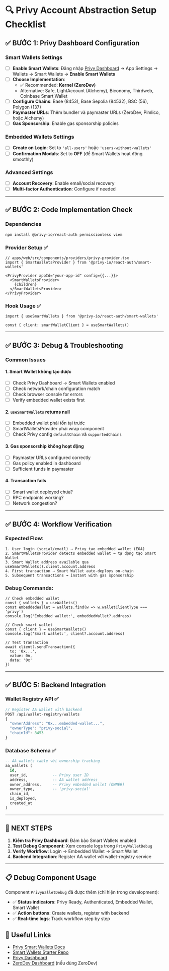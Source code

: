 # 🔍 Privy Account Abstraction Setup Checklist

## ✅ **BƯỚC 1: Privy Dashboard Configuration**

### **Smart Wallets Settings**
- [ ] **Enable Smart Wallets**: Đăng nhập [Privy Dashboard](https://dashboard.privy.io) → App Settings → Wallets → Smart Wallets → **Enable Smart Wallets**
- [ ] **Choose Implementation**: 
  - ✅ Recommended: **Kernel (ZeroDev)**
  - Alternative: Safe, LightAccount (Alchemy), Biconomy, Thirdweb, Coinbase Smart Wallet
- [ ] **Configure Chains**: Base (8453), Base Sepolia (84532), BSC (56), Polygon (137)
- [ ] **Paymaster URLs**: Thêm bundler và paymaster URLs (ZeroDev, Pimlico, hoặc Alchemy)
- [ ] **Gas Sponsorship**: Enable gas sponsorship policies

### **Embedded Wallets Settings**
- [ ] **Create on Login**: Set to `'all-users'` hoặc `'users-without-wallets'`
- [ ] **Confirmation Modals**: Set to **OFF** (để Smart Wallets hoạt động smoothly)

### **Advanced Settings**
- [ ] **Account Recovery**: Enable email/social recovery
- [ ] **Multi-factor Authentication**: Configure if needed

---

## ✅ **BƯỚC 2: Code Implementation Check**

### **Dependencies**
```bash
npm install @privy-io/react-auth permissionless viem
```

### **Provider Setup** ✅
```tsx
// apps/web/src/components/providers/privy-provider.tsx
import { SmartWalletsProvider } from '@privy-io/react-auth/smart-wallets'

<PrivyProvider appId="your-app-id" config={{...}}>
  <SmartWalletsProvider>
    {children}
  </SmartWalletsProvider>
</PrivyProvider>
```

### **Hook Usage** ✅
```tsx
import { useSmartWallets } from '@privy-io/react-auth/smart-wallets'

const { client: smartWalletClient } = useSmartWallets()
```

---

## ✅ **BƯỚC 3: Debug & Troubleshooting**

### **Common Issues**

#### **1. Smart Wallet không tạo được**
- [ ] Check Privy Dashboard → Smart Wallets enabled
- [ ] Check network/chain configuration match
- [ ] Check browser console for errors
- [ ] Verify embedded wallet exists first

#### **2. `useSmartWallets` returns null**
- [ ] Embedded wallet phải tồn tại trước
- [ ] SmartWalletsProvider phải wrap component
- [ ] Check Privy config `defaultChain` và `supportedChains`

#### **3. Gas sponsorship không hoạt động**
- [ ] Paymaster URLs configured correctly
- [ ] Gas policy enabled in dashboard
- [ ] Sufficient funds in paymaster

#### **4. Transaction fails**
- [ ] Smart wallet deployed chưa?
- [ ] RPC endpoints working?
- [ ] Network congestion?

---

## ✅ **BƯỚC 4: Workflow Verification**

### **Expected Flow:**
```
1. User login (social/email) → Privy tạo embedded wallet (EOA)
2. SmartWalletsProvider detects embedded wallet → tự động tạo Smart Wallet
3. Smart Wallet address available qua useSmartWallets().client.account.address
4. First transaction → Smart Wallet auto-deploys on-chain
5. Subsequent transactions → instant with gas sponsorship
```

### **Debug Commands:**
```tsx
// Check embedded wallet
const { wallets } = useWallets()
const embeddedWallet = wallets.find(w => w.walletClientType === 'privy')
console.log('Embedded wallet:', embeddedWallet?.address)

// Check smart wallet
const { client } = useSmartWallets()
console.log('Smart wallet:', client?.account.address)

// Test transaction
await client?.sendTransaction({
  to: '0x...',
  value: 0n,
  data: '0x'
})
```

---

## ✅ **BƯỚC 5: Backend Integration**

### **Wallet Registry API** ✅
```typescript
// Register AA wallet with backend
POST /api/wallet-registry/wallets
{
  "ownerAddress": "0x...embedded-wallet...",
  "ownerType": "privy-social",
  "chainId": 8453
}
```

### **Database Schema** ✅
```sql
-- AA wallets table với ownership tracking
aa_wallets (
  id,
  user_id,           -- Privy user ID
  address,           -- AA wallet address  
  owner_address,     -- Privy embedded wallet (OWNER)
  owner_type,        -- 'privy-social'
  chain_id,
  is_deployed,
  created_at
)
```

---

## 🚨 **NEXT STEPS**

1. **Kiểm tra Privy Dashboard**: Đảm bảo Smart Wallets enabled
2. **Test Debug Component**: Xem console logs trong `PrivyWalletDebug`
3. **Verify Workflow**: Login → Embedded Wallet → Smart Wallet
4. **Backend Integration**: Register AA wallet với wallet-registry service

---

## 📋 **Debug Component Usage**

Component `PrivyWalletDebug` đã được thêm (chỉ hiện trong development):
- ✅ **Status indicators**: Privy Ready, Authenticated, Embedded Wallet, Smart Wallet
- ✅ **Action buttons**: Create wallets, register with backend
- ✅ **Real-time logs**: Track workflow step by step

## 🔗 **Useful Links**

- [Privy Smart Wallets Docs](https://docs.privy.io/wallets/using-wallets/evm-smart-wallets)
- [Smart Wallets Starter Repo](https://github.com/privy-io/smart-wallets-starter)
- [Privy Dashboard](https://dashboard.privy.io)
- [ZeroDev Dashboard](https://dashboard.zerodev.app) (nếu dùng ZeroDev) 